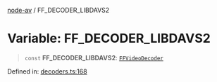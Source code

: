 [node-av](../globals.md) / FF\_DECODER\_LIBDAVS2

# Variable: FF\_DECODER\_LIBDAVS2

> `const` **FF\_DECODER\_LIBDAVS2**: [`FFVideoDecoder`](../type-aliases/FFVideoDecoder.md)

Defined in: [decoders.ts:168](https://github.com/seydx/av/blob/f8631fc881b394300b1479f511d55cf1c370a87f/src/constants/decoders.ts#L168)
